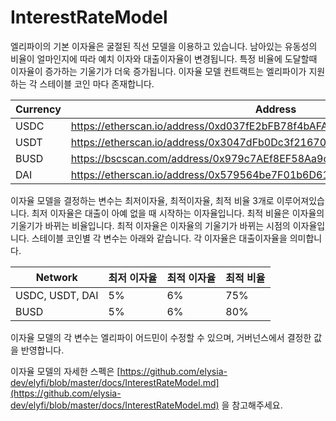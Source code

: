 # InterestRateModel

엘리파이의 기본 이자율은 굴절된 직선 모델을 이용하고 있습니다.  남아있는 유동성의 비율이 얼마인지에 따라 예치 이자와 대출이자율이 변경됩니다. 특정 비율에 도달할때 이자율이 증가하는 기울기가 더욱 증가됩니다. 이자율 모델 컨트랙트는 엘리파이가 지원하는 각 스테이블 코인 마다 존재합니다.

| Currency | Address |
| --- | --- |
| USDC | https://etherscan.io/address/0xd037fE2bFB78f4bAFAD5903241Dd284f43306B62 |
| USDT | https://etherscan.io/address/0x3047dFb0Dc3f21670BBB61311E9fa18037a4d0Ca |
| BUSD | https://bscscan.com/address/0x979c7AEf8EF58Aa9cd456F8195258140dA275688 |
| DAI | https://etherscan.io/address/0x579564be7F01b6D61617E1A01D2CdB4A0C045003 |

이자율 모델을 결정하는 변수는 최저이자율, 최적이자율, 최적 비율 3개로 이루어져있습니다. 최저 이자율은 대출이 아예 없을 때 시작하는 이자율입니다. 최적 비율은 이자율의 기울기가 바뀌는 비율입니다. 최적 이자율은 이자율의 기울기가 바뀌는 시점의 이자율입니다. 스테이블 코인별 각 변수는 아래와 같습니다. 각 이자율은 대출이자율을 의미합니다.

| Network | 최저 이자율 | 최적 이자율 | 최적 비율 |
| --- | --- | --- | --- |
| USDC, USDT, DAI | 5% | 6% | 75% |
| BUSD | 5% | 6% | 80% |

이자율 모델의 각 변수는 엘리파이 어드민이 수정할 수 있으며, 거버넌스에서 결정한 값을 반영합니다.

이자율 모델의 자세한 스펙은 [https://github.com/elysia-dev/elyfi/blob/master/docs/InterestRateModel.md](https://github.com/elysia-dev/elyfi/blob/master/docs/InterestRateModel.md) 을 참고해주세요.
